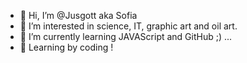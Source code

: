 - 👋 Hi, I’m @Jusgott aka Sofia
- 👀 I’m interested in science, IT, graphic art and oil art.
- 🌱 I’m currently learning JAVAScript and GitHub ;) ...
- 💞️ Learning by coding !

<!---
Jusgott/Jusgott is a ✨ special ✨ repository because its `README.md` (this file) appears on your GitHub profile.
You can click the Preview link to take a look at your changes.
--->
